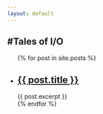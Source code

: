 ```yaml
---
layout: default
---
```


## #Tales of I/O

<ul class="fa-ul">
    {% for post in site.posts %}
      <li>
        <h2>
            <span class="fa-li"><i class="fas fa-code-branch"></i></span>
            <a href="{{ post.url }}">{{ post.title }}</a>
        </h2>
        {{ post.excerpt }}
      </li>
    {% endfor %}
  </ul>